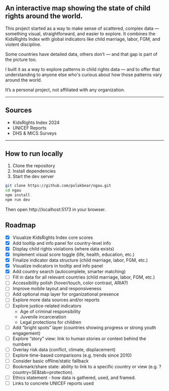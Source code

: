 ## An interactive map showing the state of child rights around the world.

This project started as a way to make sense of scattered, complex data — something visual, straightforward, and easier to explore. It combines the KidsRights Index with global indicators like child marriage, labor, FGM, and violent discipline.

Some countries have detailed data, others don’t — and that gap is part of the picture too.

I built it as a way to explore patterns in child rights data — and to offer that understanding to anyone else who's curious about how those patterns vary around the world.

It’s a personal project, not affiliated with any organization.

---

## Sources

- KidsRights Index 2024
- UNICEF Reports
- DHS & MICS Surveys

---

## How to run locally

1. Clone the repository
2. Install dependencies
3. Start the dev server

```bash
git clone https://github.com/polakbear/ngau.git
cd ngau
npm install
npm run dev
```

Then open http://localhost:5173 in your browser.

## Roadmap

- [x] Visualize KidsRights Index core scores
- [x] Add tooltip and info panel for country-level info
- [x] Display child rights violations (where data exists)
- [x] Implement visual score toggle (life, health, education, etc.)
- [x] Finalize indicator data structure (child marriage, labor, FGM, etc.)
- [x] Visualize indicators in tooltip and info panel
- [x] Add country search (autocomplete, smarter matching)
- [ ] Fill in data for all relevant countries (child marriage, labor, FGM, etc.)
- [ ] Accessibility polish (hover/touch, color contrast, ARIA?)
- [ ] Improve mobile layout and responsiveness
- [ ] Add optional map layer for organizational presence
- [ ] Explore more data sources and/or reports
- [ ] Explore justice-related indicators
  - Age of criminal responsibility
  - Juvenile incarceration
  - Legal protections for children
- [ ] Add “bright spots” layer (countries showing progress or strong youth engagement)
- [ ] Explore “story” view: link to human stories or context behind the numbers
- [ ] Overlay risk data (conflict, climate, displacement)
- [ ] Explore time-based comparisons (e.g. trends since 2010)
- [ ] Consider basic offline/static fallback
- [ ] Bookmark/share state: ability to link to a specific country or view (e.g. ?country=SE&tab=protection).
- [ ] Ethics statement - how data is gathered, used, and framed.
- [ ] Links to concrete UNICEF reports used
